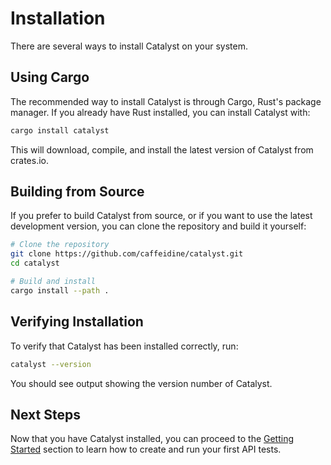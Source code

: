 # Installation

There are several ways to install Catalyst on your system.

## Using Cargo

The recommended way to install Catalyst is through Cargo, Rust's package manager. If you already have Rust installed, you can install Catalyst with:

```bash
cargo install catalyst
```

This will download, compile, and install the latest version of Catalyst from crates.io.

## Building from Source

If you prefer to build Catalyst from source, or if you want to use the latest development version, you can clone the repository and build it yourself:

```bash
# Clone the repository
git clone https://github.com/caffeidine/catalyst.git
cd catalyst

# Build and install
cargo install --path .
```

## Verifying Installation

To verify that Catalyst has been installed correctly, run:

```bash
catalyst --version
```

You should see output showing the version number of Catalyst.

## Next Steps

Now that you have Catalyst installed, you can proceed to the [Getting Started](./getting_started.md) section to learn how to create and run your first API tests.
